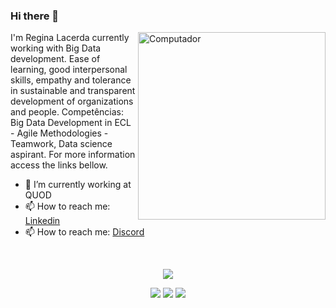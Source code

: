 ### Hi there 👋
<img src="https://github.com/julianazanelatto/image_data_science/blob/main/data_science.png" min-width="300px" max-width="300px" width="300px" align="right" alt="Computador">


<p align="left">
I'm Regina Lacerda currently working with Big Data development.
Ease of learning, good interpersonal skills, empathy and tolerance in sustainable and transparent development of organizations and people.
Competências: Big Data Development in ECL - Agile Methodologies - Teamwork,
Data science aspirant.
For more information access the links bellow.
  
</p>

- 🔭 I’m currently working at QUOD
- 📫 How to reach me: <a href="https://www.linkedin.com/in/regina-lacerda-pinheiro/">Linkedin</a>
- 📫 How to reach me: <a href="https://discord.gg/ReginaLPA#6466">Discord</a>
 


<div style="display: inline_block"><br>
<p align="center">
<a href="https://github.com/anuraghazra/github-readme-stats">
  <img align="center" src="https://github-readme-stats.vercel.app/api/top-langs/?username=reginaLPA&show_icons=true&layout=compact&theme=dark" />
</a> 
</p>
 
 
<p align="center">
 <a href="https://discord.gg/ReginaLPA#6466" target="_blank"><img src="https://img.shields.io/badge/Discord-7289DA?style=for-the-badge&logo=discord&logoColor=white" target="_blank"></a> 
<a href = "mailto:lacerdapinheiro@gmail.com"><img src="https://img.shields.io/badge/-Gmail-%23333?style=for-the-badge&logo=gmail&logoColor=white" target="_blank"></a>
<a href="https://www.linkedin.com/in/regina-lacerda-pinheiro/" target="_blank"><img src="https://img.shields.io/badge/-LinkedIn-%230077B5?style=for-the-badge&logo=linkedin&logoColor=white" target="_blank"></a>   
</p>
<div/>

